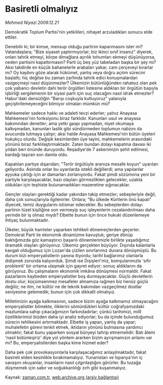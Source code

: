 # Basiretli olmalıyız

*Mehmed Niyazi 2009.12.21*

<tr><td class="metin" colspan="2" style="padding-top: 20px; padding-left: 5px; ">Demokratik Toplum Partisi'nin yetkilileri, nihayet arzuladıkları sonucu elde ettiler.</td></tr><tr><td class="metin" colspan="2" style="padding-top: 20px; padding-left: 5px; "><p>Denebilir ki; bir kimse, mensup olduğu partinin kapanmasını ister mi? Vatandaşlara; "Bize siyaset yaptırmıyorlar; biz ikinci sınıf insanız" diyerek, onları tahrik etmeyi, körpe dimağlara ayrılık tohumları ekmeyi düşünüyorsa, neden partisini kapattırmasın? Parti üç beş yüz tabeladan başka bir şey mi? Aksi takdirde en küçük bahanelerle arabaları yakar, cam çerçeveyi kırarlar mı? Oy kaybını göze alarak hükümet, yanlış veya doğru açılım sürecini başlattı; hiç değilse bu zaman zarfında tahrik edici konuşmalardan vazgeçmeyi nasıl düşünmezler? Ülkemizin bütünlüğünden rahatsız olan pek çok yabancı devletin dahi terör örgütleri listesine aldıkları bir örgütün başıyla işbirliği sergilemenin bir siyasi parti için suç olacağını nasıl idrak etmezler? Habur'daki densizliğin "Barışı coşkuyla kutluyoruz" yalanıyla geçiştirilemeyeceğini bilmiyor olmaları mümkün mü?
<p>Mahkemeler sadece hakkı ve adaleti tevzi ederler; yalnız Anayasa Mahkemesi'nin fonksiyonu biraz farklıdır. Kanunları usul ve anayasa bakımından denetler; ama yetki gaspı yapmadan, niyet okumaya kalkışmadan, kanunları lastik gibi sündürmeden toplumun nabzını da avucunda tutmaya çalışır; aksi halde Anayasa Mahkemesi'nin bütün üyeleri hukukçu olurdu. Değişik kesimlerden üye tayini, mahkemelerin arasındaki yönünü biraz farklılaştırmaktadır. Zaten bundan dolayı kapatma davası iki yıldan beri önünde duruyordu. Reşadiye'de 7 askerimizin şehit edilmesi, bardağı taşıran son damla oldu.
<p>Kapatılan partiye dışarıdan; "Terör örgütüyle aranıza mesafe koyun" uyarıları geliyordu. Aslında onlar bu uyarılarda istekli değillerdi; ama yapılanlar ayyuka çıktığı için ar damarları zorlanıyordu. Fakat şimdi sözümona yeni bir partiyle karşılaşacaklar, bazı olayları görmezlikten gelecekler, uzakta oldukları için teşhiste bulunamadıkları mazeretine sığınacaklar.
<p>Gençler olayları gerektiği kadar yakından takip etmezler; sebepleriyle değil, daha çok sonuçlarıyla ilgilenirler. Onlara; "Bu ülkede Kürtlerin önü kapalı" diyecek, temiz duygularını istismar edecekler. Bu sebeplerden dolayı partinin tüzel kişiliğine son vermeyip suç işleyenlerin cezalandırılması daha yerinde bir iş olmaz mıydı? Elbette bunun için önce hukuki düzenlemeye ihtiyaç bulunmaktadır.
<p>Ülkeler, büyük hamleler yaparken tehlikeli dönemeçlerden geçerler. Demokrat Parti ile ekonomik dinamizme kavuştuk; geriye dönüp baktığımızda göz kamaştırıcı başarılı dönemlerimizle birlikte yaşadığımız dramatik olayları görüyoruz. Ülkemiz gerçekten büyüyor. Dışında kalanlarla kavgalı olduğumuz için Lozan'da çizilen sınırlarımız duvara dönüşmüştü. Bu durum bizi emperyalistlerin yanına itiyordu; tarihî bağlarımız olanlarla didişmek zorunda kalıyorduk. Şimdi ise Dışişleri'miz, komşularımızla 'sıfır problemli' bir ortama ulaşmak için gayret ediyor; sonuç aldıklarını da görüyoruz. Bu çalışmaların ekonomik imkâna dönüşmesi normaldir. Fakat pazarlarını kaybeden emperyalistler boş durmayacaklar. Güçlü devletlerin dostu olur; küçümsenmez mesafeler almamıza rağmen biz henüz güçlü değiliz; ne ilim, ne kültür ne de teknik bakımdan vazgeçilmez dostlar seviyesine gelemedik; bunun için çok dikkatli olmalıyız.
<p>Milletimizin ayağa kalkmasının, sadece bizim ayağa kalkmamız olmayacağını emperyalistler bilmekte, iliklerini sömürdükleri kültür coğrafyamızdaki mazlumlara sahip çıkacağımızın farkındadırlar; çünkü tarihimizi, millî özelliklerimizi bizden daha iyi analiz ediyorlar; bu da içinde bulunduğumuz sürecin tehlikesini artırmaktadır. Elbette iş yapan, yanlış da yapar; muhalefetin görevi tenkit etmek, iktidarın yönünü bulmasına yardımcı olmaktır; fakat bunu yaparken sosyal bünyeyi tahrip etmemelidir. Batı âlemi 'nasıl bütünleşiriz' diye yol yöntem ararken bizim ayrışmamızın anlamı var mı? Bu, emperyalistlerden başka kime hizmet eder?
<p>Daha pek çok provokasyonlarla karşılaşacağımız anlaşılmaktadır, fakat basireti elden kesinlikle bırakmamalıyız. Yunanistan ve İspanya'nın iç savaşını okuyanlar, insanların nasıl çılgınlaştığını görürler. Bu tuzağa düşmemek için sabır ve soğukkanlılığı zırh gibi kuşanmalıyız.<br/></p></p></p></p></p></p></p></td></tr>

Kaynak: [zaman.com.tr](http://zaman.com.tr/yazar.do?yazino=930011), [web.archive.org (arşiv bağlantısı)](http://web.archive.org/web/20100130024625/http://zaman.com.tr:80/yazar.do?yazino=930011)
